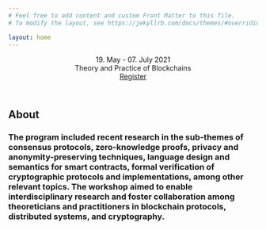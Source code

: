 ```yaml
---
# Feel free to add content and custom Front Matter to this file.
# To modify the layout, see https://jekyllrb.com/docs/themes/#overriding-theme-defaults

layout: home
--- 
```


<head>
<link rel="stylesheet" href="/css/main.css">
</head>

<body>
        <!-- Masthead-->
        <header class="masthead">
            <div class="container">
                <div class="masthead-subheading">19. May - 07. July 2021</div>
                <div class="masthead-heading text-uppercase">Theory and Practice of Blockchains</div>
                <a class="btn btn-primary btn-xl text-uppercase js-scroll-trigger" href="#services">Register</a>
            </div>
        </header>
         <!-- About-->
        <section class="page-section" id="about">
            <div class="container">
                <div class="text-center">
                    <h2 class="section-heading text-uppercase">About</h2>
                    <h3 class="section-subheading text-muted">The program included recent research in the sub-themes of consensus protocols, zero-knowledge proofs, privacy and anonymity-preserving techniques, language design and semantics for smart contracts, formal verification of cryptographic protocols and implementations, among other relevant topics. The workshop aimed to enable interdisciplinary research and foster collaboration among theoreticians and practitioners in blockchain protocols, distributed systems, and cryptography.</h3>
                </div>
            </div>
        </section>
</body>